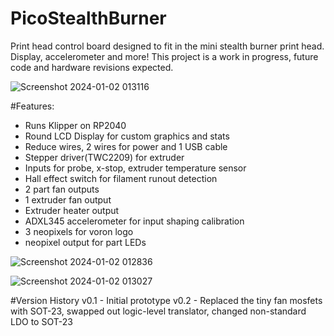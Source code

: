 # PicoStealthBurner
Print head control board designed to fit in the mini stealth burner print head. Display, accelerometer and more! This project is a work in progress, future code and hardware revisions expected. 

![Screenshot 2024-01-02 013116](https://github.com/james-carl-git/PicoStealthBurner/assets/78581339/d8298910-f1dc-4790-a2fa-db9e24e1a563)


#Features:
- Runs Klipper on RP2040
- Round LCD Display for custom graphics and stats
- Reduce wires, 2 wires for power and 1 USB cable
- Stepper driver(TWC2209) for extruder
- Inputs for probe, x-stop, extruder temperature sensor
- Hall effect switch for filament runout detection
- 2 part fan outputs
- 1 extruder fan output
- Extruder heater output
- ADXL345 accelerometer for input shaping calibration
- 3 neopixels for voron logo
- neopixel output for part LEDs

![Screenshot 2024-01-02 012836](https://github.com/james-carl-git/PicoStealthBurner/assets/78581339/1134632e-56fe-4059-9b44-1a5c5d6b602b)

![Screenshot 2024-01-02 013027](https://github.com/james-carl-git/PicoStealthBurner/assets/78581339/f6b88fba-6347-4b96-8044-a7924675b536)

#Version History
v0.1 - Initial prototype
v0.2 - Replaced the tiny fan mosfets with SOT-23, swapped out logic-level translator, changed non-standard LDO to SOT-23
